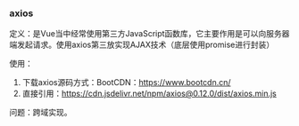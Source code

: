 ### axios

定义：是Vue当中经常使用第三方JavaScript函数库，它主要作用是可以向服务器端发起请求。使用axios第三放实现AJAX技术（底层使用promise进行封装）

使用：

1. 下载axios源码方式：BootCDN：https://www.bootcdn.cn/
2. 直接引用：https://cdn.jsdelivr.net/npm/axios@0.12.0/dist/axios.min.js

问题：跨域实现。

